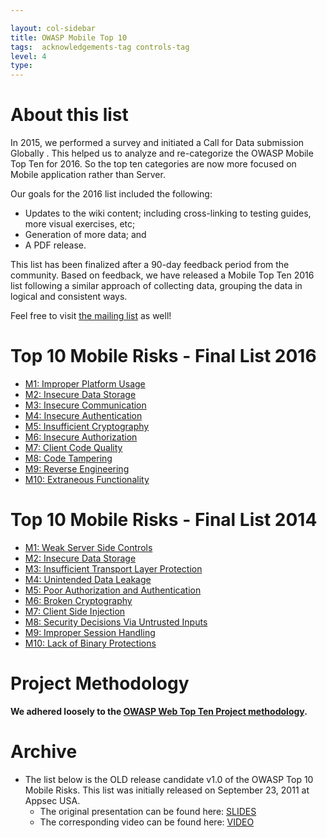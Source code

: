 ```yaml
---

layout: col-sidebar
title: OWASP Mobile Top 10
tags:  acknowledgements-tag controls-tag
level: 4
type: 
---
```


# About this list

In 2015, we performed a survey and initiated a Call for Data submission Globally . This helped us to analyze and re-categorize the OWASP Mobile Top Ten for 2016. So the top ten categories are now more focused on Mobile application rather than Server.

Our goals for the 2016 list included the following:

- Updates to the wiki content; including cross-linking to testing guides, more visual exercises, etc;
- Generation of more data; and
- A PDF release.

This list has been finalized after a 90-day feedback period from the community. Based on feedback, we have released a Mobile Top Ten 2016 list following a similar approach of collecting data, grouping the data in logical and consistent ways.

Feel free to visit [the mailing list](https://groups.google.com/a/owasp.org/forum/#!forum/owasp-mobile-top-10-risks) as well!

# Top 10 Mobile Risks - Final List 2016

- [M1: Improper Platform Usage](/2016-risks/m1-improper-platform-usage)
- [M2: Insecure Data Storage](/2016-risks/m2-insecure-data-storage)
- [M3: Insecure Communication](/2016-risks/m3-insecure-communication)
- [M4: Insecure Authentication](/2016-risks/m4-insecure-authentication)
- [M5: Insufficient Cryptography](/2016-risks/m5-insufficient-cryptography)
- [M6: Insecure Authorization](/2016-risks/m6-insecure-authorization)
- [M7: Client Code Quality](/2016-risks/m7-client-code-quality)
- [M8: Code Tampering](/2016-risks/m8-code-tampering)
- [M9: Reverse Engineering](/2016-risks/m9-reverse-engineering)
- [M10: Extraneous Functionality](/2016-risks/m10-extraneous-functionality)

# Top 10 Mobile Risks - Final List 2014

- [M1: Weak Server Side Controls](/2014-risks/m1-weak-server-side-controls)
- [M2: Insecure Data Storage](/2014-risks/m2-insecure-data-storage)
- [M3: Insufficient Transport Layer Protection](/2014-risks/m3-insufficient-transport-layer-protection)
- [M4: Unintended Data Leakage](/2014-risks/m4-unintended-data-leakage)
- [M5: Poor Authorization and Authentication](/2014-risks/m5-poor-authorization-and-authentication)
- [M6: Broken Cryptography](/2014-risks/m6-broken-cryptography)
- [M7: Client Side Injection](/2014-risks/m7-client-side-injection)
- [M8: Security Decisions Via Untrusted Inputs](/2014-risks/m8-security-decisions-via-untrusted-inputs)
- [M9: Improper Session Handling](/2014-risks/m9-improper-session-handling)
- [M10: Lack of Binary Protections](/2014-risks/m10-lack-of-binary-protections)

# Project Methodology

**We adhered loosely to the [OWASP Web Top Ten Project methodology](https://owasp.org/www-project-top-ten/OWASP_Top_Ten_2017/Top_10-2017_Methodology_and_Data).**

# Archive
- The list below is the OLD release candidate v1.0 of the OWASP Top 10 Mobile Risks.  This list was initially released on September 23, 2011 at Appsec USA.  
	- The original presentation can be found here: [SLIDES](http://www.slideshare.net/JackMannino/owasp-top-10-mobile-risks)
	- The corresponding video can be found here: [VIDEO](http://www.youtube.com/watch?v=GRvegLOrgs0)
	<!-- - [2011-12 Mobile Top Ten for archive purposes](https://www.owasp.org/index.php/Mobile_Top_10_2012) --> 